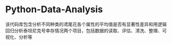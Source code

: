 # Python-Data-Analysis
该代码库包含分析不同种类的鸢尾花各个属性的平均值是否有显著性差异和用逻辑回归分析泰坦尼克号幸存情况两个项目，包括数据的读取、评估、清洗、整理、可视化、分析等
